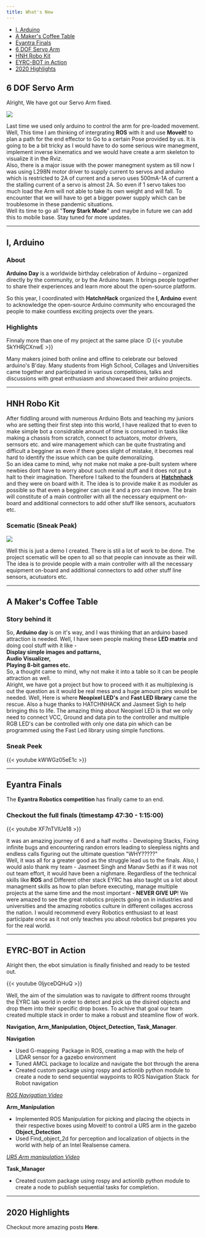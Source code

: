 ```yaml
---
title: What's New
---
```


- [I, Arduino](#i-arduino)
- [A Maker's Coffee Table](#a-makers-coffee-table)
- [Eyantra Finals](#eyantra-finals)
- [6 DOF Servo Arm](#6-dof-servo-arm)
- [HNH Robo Kit](#hnh-robo-kit)
- [EYRC-BOT in Action](#eyrc-bot-in-action)
- [2020 Highlights](#2020-highlights)

## 6 DOF Servo Arm
Alright, We have got our Servo Arm fixed.    

![](/6dof_arm.jpg)

Last time we used only arduino to control the arm for pre-loaded movement.
Well, This time I am thinking of intergrating **ROS** with it and use **Moveit!** to plan a path for the end effector to Go to a certain Pose provided by us. It is going to be a bit tricky as I would have to do some serious wire manegment, implement inverse kinematics and we would have create a arm skeleton to visualize it in the Rviz.     
Also, there is a major issue with the power manegment system as till now I was using L298N motor driver to supply current to servos and arduino which is restricted to 2A of current and a servo uses 500mA-1A of current a the stalling current of a servo is almost 2A. So even if 1 servo takes too much load the Arm will not able to take its own weight and will fall. To encounter that we will have to get a bigger power supply which can be troublesome in these pandemic situations.   
Well its time to go all "**Tony Stark Mode**" and maybe in future we can add this to mobile base. Stay tuned for more updates.


-----------------------------------------------------------------------------


## I, Arduino
### About
**Arduino Day** is a worldwide birthday celebration of Arduino – organized directly by the community, or by the Arduino team. It brings people together to share their experiences and learn more about the open-source platform.      


So this year, I coordinated with **HatchnHack** organized the **I, Arduino** event to acknowledge the open-source Arduino community who encouraged the people to make countless exciting projects over the years.

### Highlights      
Finnaly more than one of my project at the same place    :D
{{< youtube SkYHRjCXnwE >}}    


Many makers joined both online and offine to celebrate our beloved arduino's B'day. Many students from High School, Collages and Universities came together and participated in various competitions, talks and discussions with great enthusiasm 
and showcased their arduino projects.   


-------------------------------------------------------     

## HNH Robo Kit
After fiddling around with numerous Arduino Bots and teaching my juniors who are setting their first step into this world, I have realized that to even to make simple bot a considrable amount of time is consumed in tasks like making a chassis from scratch, connect to actuators, motor drivers, sernsors etc. and wire management which can be quite frustrating and difficult a begginer as even if there goes slight of mistake, it becomes real hard to identify the issue which can be quite demoralizing.     
So an idea came to mind, why not make not make a pre-built system where newbies dont have to worry about such menial stuff and it does not put a halt to their imagination.
Therefore I talked to the founders at [**Hatchnhack**](https://hatchnhack.com) and they were on board with it.
The idea is to provide make it as moduler as possible so that even a begginer can use it and a pro can innove. The brain will constitute of a main controller with all the necessary equipment on-board and additional connectors to add other stuff like sensors, acutuators etc.
### Scematic (Sneak Peak)
![](/robo_kit.jpg)

Well this is just a demo I created. There is stil a lot of work to be done.
The project scematic will be open to all so that people can innovate as their will.
The idea is to provide people with a main controller with all the necessary equipment on-board and additional connectors to add other stuff line sensors, acutuators etc.

-----------------------------------------------------------------------------
   

## A Maker's Coffee Table

### Story behind it
So, **Arduino day** is on it's way, and I was thinking that an arduino based attraction is needed.
Well, I have seen people making these **LED matrix** and doing cool stuff with it like -     
**Display simple images and pattarns,     
Audio Visualizer,        
Playing 8-bit games etc.**     
So, a thought came to mind, why not make it into a table so it can be people attraction as well.  
Alright, we have got a project but how to proceed with it as multiplexing is out the question as it would be real mess and a huge amount pins would be needed.
Well, Here is where **Neopixel LED's** and **Fast LED library** came the rescue. Also a huge thanks to HATCHNHACK and Jasmeet Sigh to help bringing this to life.
The amazing thing about Neopixel LED is that we only need to connect VCC, Ground and data pin to the controller and multiple RGB LED's can be controlled with only one data pin which can be programmed using the Fast Led library using simple functions.

### Sneak Peek      
{{< youtube kWWGz05eE1c >}}     
  
--------------------------------------------------------


## Eyantra Finals
The **Eyantra Robotics competition** has finally came to an end. 

### Checkout the full finals (timestamp 47:30 - 1:15:00)   
{{< youtube XF7nTVlUe18 >}}            
       
It was an amazing journey of 6 and a half moths - Developing Stacks, Fixing infinite bugs and encountering randon errors leading to sleepless nights and endless calls figuring out the ultimate question "WHY?????"     
Well, it was all for a greater good as the struggle lead us to the finals.
Also, I would aslo thank my team - Jasmeet Singh and Manav Sethi as if it was not out team effort, it would have been a nighmare.
Regardless of the technical skills like **ROS** and Different other stack EYRC has also taught us a lot about managment skills as how to plan before executing, manage multiple projects at the same time and the most important - **NEVER GIVE UP**! 
We were amazed to see the great robotics projects going on in industries and universities and the amazing robotics culture in different collages accross the nation.
I would recommend every Robotics enthusiast to at least participate once as it not only teaches you about robotics but prepares you for the real world.

-----------------------------------------------------------------------------

## EYRC-BOT in Action
Alright then, the ebot simulation is finally finished and ready to be tested out.    

{{< youtube 0ljyceDQHuQ >}} 

Well, the aim of the simulation was to navigate to diffrent rooms throught the EYRC lab world in order to detect and pick up the disired objects and drop them into their specific drop boxes.
To achive that goal our team created multiple stack in order to make a robust and steamline flow of work.

**Navigation, Arm_Manipulation, Object_Detection, Task_Manager**.

**Navigation**
- Used G-mapping  Package in ROS, creating a map with the help of LIDAR sensor for a gazebo environment
- Tuned AMCL package to localize and navigate the bot through the arena
- Created custom package using rospy and actionlib python module to create a node to send sequential waypoints to ROS Navigation Stack  for Robot navigation

[*ROS Navigation Video*](https://www.youtube.com/watch?v=Pt7ND2ajvbw&t=334s)


**Arm_Manipulation**
- Implemented ROS Manipulation for picking and placing the objects in their respective boxes using Moveit! to control a UR5 arm in the gazebo
**Object_Detection**
- Used Find_object_2d for perception and localization of objects in the world with help of an Intel Realsense camera.

[*UR5 Arm manipulation Video*](https://www.youtube.com/watch?v=6g3N7GMdvjY&t=4s)


**Task_Manager**
- Created custom package using rospy and actionlib python module to create a node to publish sequential tasks for completion. 

-----------------------------------------------------------------------

## 2020 Highlights
Checkout more amazing posts **Here**.